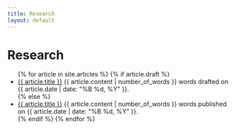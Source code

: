 ```yaml
---
title: Research
layout: default
---
```


# Research

<ul>
{% for article in site.articles %}
    {% if article.draft %}
        <li class="draft">
            <a href="{{ article.url }}">{{ article.title }}</a>
            {{ article.content | number_of_words }} words
            drafted on {{ article.date | date: "%B %d, %Y" }}.
        </li>
    {% else %}
        <li>
            <a href="{{ article.url }}">{{ article.title }}</a>
            {{ article.content | number_of_words }} words
            published on {{ article.date | date: "%B %d, %Y" }}.
        </li>
    {% endif %}
{% endfor %}
</ul>
